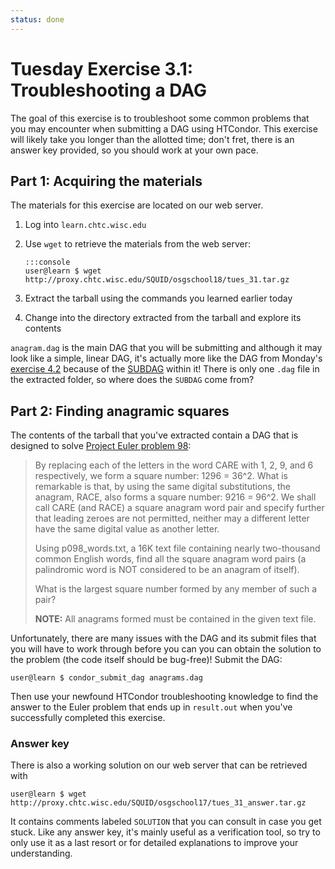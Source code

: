 ```yaml
---
status: done
---
```


Tuesday Exercise 3.1: Troubleshooting a DAG
===========================================

The goal of this exercise is to troubleshoot some common problems that you may encounter when submitting a DAG using
HTCondor.
This exercise will likely take you longer than the allotted time; don't fret, there is an answer key provided, so you
should work at your own pace.

Part 1: Acquiring the materials
-------------------------------

The materials for this exercise are located on our web server.

1.  Log into `learn.chtc.wisc.edu`
2.  Use `wget` to retrieve the materials from the web server:

        :::console
        user@learn $ wget http://proxy.chtc.wisc.edu/SQUID/osgschool18/tues_31.tar.gz

3.  Extract the tarball using the commands you learned earlier today
4.  Change into the directory extracted from the tarball and explore its contents

`anagram.dag` is the main DAG that you will be submitting and although it may look like a simple, linear DAG, it's
actually more like the DAG from Monday's [exercise 4.2](/materials/day1/part4-ex1-simple-dag.md) because of the
[SUBDAG](http://research.cs.wisc.edu/htcondor/manual/v8.6/2_10DAGMan_Applications.html#SECTION0031091100000000000000)
within it!
There is only one `.dag` file in the extracted folder, so where does the `SUBDAG` come from?

Part 2: Finding anagramic squares
---------------------------------

The contents of the tarball that you've extracted contain a DAG that is designed to solve
[Project Euler problem 98](https://projecteuler.net/problem=98):

> By replacing each of the letters in the word CARE with 1, 2, 9, and 6 respectively, we form a square number: 1296 =
> 36^2. What is remarkable is that, by using the same digital substitutions, the anagram, RACE, also forms a square
> number: 9216 = 96^2. We shall call CARE (and RACE) a square anagram word pair and specify further that leading zeroes
> are not permitted, neither may a different letter have the same digital value as another letter.
>
> Using p098_words.txt, a 16K text file containing nearly two-thousand common English words, find all the square 
> anagram word pairs (a palindromic word is NOT considered to be an anagram of itself).
>
> What is the largest square number formed by any member of such a pair?
>
> **NOTE:** All anagrams formed must be contained in the given text file.

Unfortunately, there are many issues with the DAG and its submit files that you will have to work through before you can
you can obtain the solution to the problem (the code itself should be bug-free)!
Submit the DAG:

```console
user@learn $ condor_submit_dag anagrams.dag
```

Then use your newfound HTCondor troubleshooting knowledge to find the answer to the Euler problem that ends up in
`result.out` when you've successfully completed this exercise.

### Answer key

There is also a working solution on our web server that can be retrieved with

``` console
user@learn $ wget http://proxy.chtc.wisc.edu/SQUID/osgschool17/tues_31_answer.tar.gz
```

It contains comments labeled `SOLUTION` that you can consult in case you get stuck.
Like any answer key, it's mainly useful as a verification tool, so try to only use it as a last resort or for detailed
explanations to improve your understanding.

